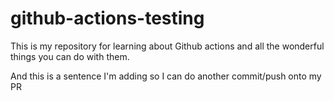 # github-actions-testing

This is my repository for learning about Github actions and all the wonderful things you can do with them.

And this is a sentence I'm adding so I can do another commit/push onto my PR
